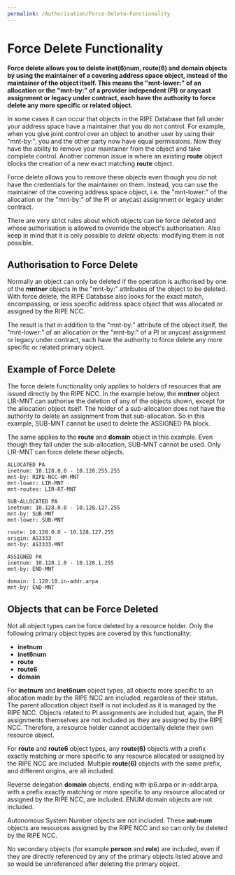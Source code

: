 ```yaml
---
permalink: /Authorisation/Force-Delete-Functionality
---
```



# Force Delete Functionality


**Force delete allows you to delete inet(6)num, route(6) and domain objects by using the maintainer of a covering address space object, instead of the maintainer of the object itself. This means the "mnt-lower:" of an allocation or the "mnt-by:" of a provider independent (PI) or anycast assignment or legacy under contract, each have the authority to force delete any more specific or related object.**

In some cases it can occur that objects in the RIPE Database that fall under your address space have a maintainer that you do not control. For example, when you give joint control over an object to another user by using their "mnt-by:", you and the other party now have equal permissions. Now they have the ability to remove your maintainer from the object and take complete control. Another common issue is where an existing **route** object blocks the creation of a new exact matching **route** object.

Force delete allows you to remove these objects even though you do not have the credentials for the maintainer on them. Instead, you can use the maintainer of the covering address space object, i.e. the "mnt-lower:" of the allocation or the "mnt-by:" of the PI or anycast assignment or legacy under contract.

There are very strict rules about which objects can be force deleted and whose authorisation is allowed to override the object's authorisation. Also keep in mind that it is only possible to _delete_ objects: modifying them is not possible.

## Authorisation to Force Delete

Normally an object can only be deleted if the operation is authorised by one of the **mntner** objects in the "mnt-by:" attributes of the object to be deleted. With force delete, the RIPE Database also looks for the exact match, encompassing, or less specific address space object that was allocated or assigned by the RIPE NCC.

The result is that in addition to the "mnt-by:" attribute of the object itself, the "mnt-lower:" of an allocation or the "mnt-by:" of a PI or anycast assignment or legacy under contract, each have the authority to force delete any more specific or related primary object.

## Example of Force Delete

The force delete functionality only applies to holders of resources that are issued directly by the RIPE NCC. In the example below, the **mntner** object LIR-MNT can authorise the deletion of any of the objects shown, except for the allocation object itself. The holder of a sub-allocation does not have the authority to delete an assignment from that sub-allocation. So in this example, SUB-MNT cannot be used to delete the ASSIGNED PA block.

The same applies to the **route** and **domain** object in this example. Even though they fall under the sub-allocation, SUB-MNT cannot be used. Only LIR-MNT can force delete these objects.

    ALLOCATED PA  
    inetnum: 10.128.0.0 - 10.128.255.255  
    mnt-by: RIPE-NCC-HM-MNT  
    mnt-lower: LIR-MNT  
    mnt-routes: LIR-RT-MNT  
    
    SUB-ALLOCATED PA  
    inetnum: 10.128.0.0 - 10.128.127.255  
    mnt-by: SUB-MNT  
    mnt-lower: SUB-MNT  
    
    route: 10.128.0.0 - 10.128.127.255  
    origin: AS3333  
    mnt-by: AS3333-MNT  
    
    ASSIGNED PA  
    inetnum: 10.128.1.0 - 10.128.1.255  
    mnt-by: END-MNT  
    
    domain: 1.128.10.in-addr.arpa  
    mnt-by: END-MNT

## Objects that can be Force Deleted

Not all object types can be force deleted by a resource holder. Only the following primary object types are covered by this functionality:

* **inetnum**
* **inet6num**
* **route**
* **route6**
* **domain**

For **inetnum** and **inet6num** object types, all objects more specific to an allocation made by the RIPE NCC are included, regardless of their status. The parent allocation object itself is not included as it is managed by the RIPE NCC. Objects related to PI assignments are included but, again, the PI assignments themselves are not included as they are assigned by the RIPE NCC. Therefore, a resource holder cannot accidentally delete their own resource object.

For **route** and **route6** object types, any **route(6)** objects with a prefix exactly matching or more specific to any resource allocated or assigned by the RIPE NCC are included. Multiple **route(6)** objects with the same prefix, and different origins, are all included.

Reverse delegation **domain** objects, ending with ip6.arpa or in-addr.arpa, with a prefix exactly matching or more specific to any resource allocated or assigned by the RIPE NCC, are included. ENUM domain objects are not included.

Autonomous System Number objects are not included. These **aut-num** objects are resources assigned by the RIPE NCC and so can only be deleted by the RIPE NCC.

No secondary objects (for example **person** and **role**) are included, even if they are directly referenced by any of the primary objects listed above and so would be unreferenced after deleting the primary object.
